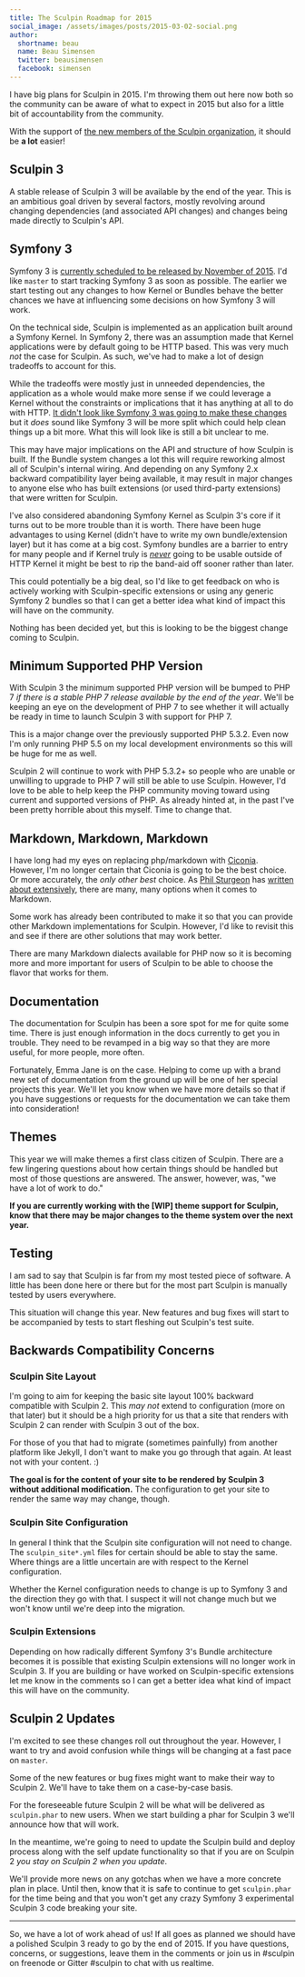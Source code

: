 ```yaml
---
title: The Sculpin Roadmap for 2015
social_image: /assets/images/posts/2015-03-02-social.png
author:
  shortname: beau
  name: Beau Simensen
  twitter: beausimensen
  facebook: simensen
---
```


I have big plans for Sculpin in 2015. I'm throwing them out here now both so the community can be aware of what to expect in 2015 but also for a little bit of accountability from the community.

With the support of [the new members of the Sculpin organization]({{site.url}}/2015/02/23/meet-the-new-members-of-the-sculpin-organization/), it should be **a lot** easier!

## Sculpin 3

A stable release of Sculpin 3 will be available by the end of the year. This is an ambitious goal driven by several factors, mostly revolving around changing dependencies (and associated API changes) and changes being made directly to Sculpin's API.

## Symfony 3

Symfony 3 is [currently scheduled to be released by November of 2015](http://symfony.com/blog/symfony-3-0-the-roadmap). I'd like `master` to start tracking Symfony 3 as soon as possible. The earlier we start testing out any changes to how Kernel or Bundles behave the better chances we have at influencing some decisions on how Symfony 3 will work.

On the technical side, Sculpin is implemented as an application built around a Symfony Kernel. In Symfony 2, there was an assumption made that Kernel applications were by default going to be HTTP based. This was very much *not* the case for Sculpin. As such, we've had to make a lot of design tradeoffs to account for this.

While the tradeoffs were mostly just in unneeded dependencies, the application as a whole would make more sense if we could leverage a Kernel without the constraints or implications that it has anything at all to do with HTTP. [It didn't look like Symfony 3 was going to make these changes](https://github.com/symfony/symfony/issues/9406#issuecomment-27389672) but it *does* sound like Symfony 3 will be more split which could help clean things up a bit more. What this will look like is still a bit unclear to me.

This may have major implications on the API and structure of how Sculpin is built. If the Bundle system changes a lot this will require reworking almost all of Sculpin's internal wiring. And depending on any Symfony 2.x backward compatibility layer being available, it may result in major changes to anyone else who has built extensions (or used third-party extensions) that were written for Sculpin.

I've also considered abandoning Symfony Kernel as Sculpin 3's core if it turns out to be more trouble than it is worth. There have been huge advantages to using Kernel (didn't have to write my own bundle/extension layer) but it has come at a big cost. Symfony bundles are a barrier to entry for many people and if Kernel truly is [*never*](https://github.com/symfony/symfony/issues/9406#issuecomment-27389672) going to be usable outside of HTTP Kernel it might be best to rip the band-aid off sooner rather than later.

This could potentially be a big deal, so I'd like to get feedback on who is actively working with Sculpin-specific extensions or using any generic Symfony 2 bundles so that I can get a better idea what kind of impact this will have on the community.

Nothing has been decided yet, but this is looking to be the biggest change coming to Sculpin.

## Minimum Supported PHP Version

With Sculpin 3 the minimum supported PHP version will be bumped to PHP 7 *if there is a stable PHP 7 release available by the end of the year*. We'll be keeping an eye on the development of PHP 7 to see whether it will actually be ready in time to launch Sculpin 3 with support for PHP 7.

This is a major change over the previously supported PHP 5.3.2. Even now I'm only running PHP 5.5 on my local development environments so this will be huge for me as well.

Sculpin 2 will continue to work with PHP 5.3.2+ so people who are unable or unwilling to upgrade to PHP 7 will still be able to use Sculpin. However, I'd love to be able to help keep the PHP community moving toward using current and supported versions of PHP. As already hinted at, in the past I've been pretty horrible about this myself. Time to change that.

## Markdown, Markdown, Markdown

I have long had my eyes on replacing php/markdown with [Ciconia](https://github.com/kzykhys/Ciconia). However, I'm no longer certain that Ciconia is going to be the best choice. Or more accurately, the *only other best* choice. As [Phil Sturgeon](https://twitter.com/philsturgeon) has [written about extensively](https://philsturgeon.uk/markdown/2014/11/30/state-of-markdown/), there are many, many options when it comes to Markdown.

Some work has already been contributed to make it so that you can provide other Markdown implementations for Sculpin. However, I'd like to revisit this and see if there are other solutions that may work better.

There are many Markdown dialects available for PHP now so it is becoming more and more important for users of Sculpin to be able to choose the flavor that works for them.

## Documentation

The documentation for Sculpin has been a sore spot for me for quite some time. There is just enough information in the docs currently to get you in trouble. They need to be revamped in a big way so that they are more useful, for more people, more often.

Fortunately, Emma Jane is on the case. Helping to come up with a brand new set of documentation from the ground up will be one of her special projects this year. We'll let you know when we have more details so that if you have suggestions or requests for the documentation we can take them into consideration!

## Themes

This year we will make themes a first class citizen of Sculpin. There are a few lingering questions about how certain things should be handled but most of those questions are answered. The answer, however, was, "we have a lot of work to do."

**If you are currently working with the [WIP] theme support for Sculpin, know that there may be major changes to the theme system over the next year.**

## Testing

I am sad to say that Sculpin is far from my most tested piece of software. A little has been done here or there but for the most part Sculpin is manually tested by users everywhere.

This situation will change this year. New features and bug fixes will start to be accompanied by tests to start fleshing out Sculpin's test suite.

## Backwards Compatibility Concerns

### Sculpin Site Layout

I'm going to aim for keeping the basic site layout 100% backward compatible with Sculpin 2. This *may not* extend to configuration (more on that later) but it should be a high priority for us that a site that renders with Sculpin 2 can render with Sculpin 3 out of the box.

For those of you that had to migrate (sometimes painfully) from another platform like Jekyll, I don't want to make you go through that again. At least not with your content. :)

**The goal is for the content of your site to be rendered by Sculpin 3 without additional modification.** The configuration to get your site to render the same way may change, though.

### Sculpin Site Configuration

In general I think that the Sculpin site configuration will not need to change. The `sculpin_site*.yml` files for certain should be able to stay the same. Where things are a little uncertain are with respect to the Kernel configuration.

Whether the Kernel configuration needs to change is up to Symfony 3 and the direction they go with that. I suspect it will not change much but we won't know until we're deep into the migration.

### Sculpin Extensions

Depending on how radically different Symfony 3's Bundle architecture becomes it is possible that existing Sculpin extensions will no longer work in Sculpin 3. If you are building or have worked on Sculpin-specific extensions let me know in the comments so I can get a better idea what kind of impact this will have on the community.

## Sculpin 2 Updates

I'm excited to see these changes roll out throughout the year. However, I want to try and avoid confusion while things will be changing at a fast pace on `master`.

Some of the new features or bug fixes might want to make their way to Sculpin 2. We'll have to take them on a case-by-case basis.

For the foreseeable future Sculpin 2 will be what will be delivered as `sculpin.phar` to new users. When we start building a phar for Sculpin 3 we'll announce how that will work.

In the meantime, we're going to need to update the Sculpin build and deploy process along with the self update functionality so that if you are on Sculpin 2 *you stay on Sculpin 2 when you update*.

We'll provide more news on any gotchas when we have a more concrete plan in place. Until then, know that it is safe to continue to get `sculpin.phar` for the time being and that you won't get any crazy Symfony 3 experimental Sculpin 3 code breaking your site.

---

So, we have a lot of work ahead of us! If all goes as planned we should have a polished Sculpin 3 ready to go by the end of 2015. If you have questions, concerns, or suggestions, leave them in the comments or join us in #sculpin on freenode or Gitter #sculpin to chat with us realtime.
